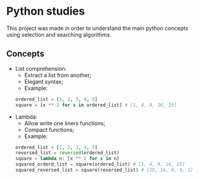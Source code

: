 # Python studies
This project was made in order to understand the main python concepts using selection and searching algorithms.

## Concepts
- List comprehension:
    * Extract a list from another;
    * Elegant syntax;
    * Example:
    ```py
    ordered_list = [1, 2, 3, 4, 5]
    square = [x ** 2 for x in ordered_list] # [1, 4, 9, 16, 25]
    ```
- Lambda:
    * Allow write one liners functions;
    * Compact functions;
    * Example:
    ```py
    ordered_list = [1, 2, 3, 4, 5]
    reversed_list = reversed(ordered_list)
    square = lambda n: [x ** 2 for x in n]
    squared_orderd_list = square(ordered_list) # [1, 4, 9, 16, 25]
    squared_reversed_list = square(reversed_list) # [25, 16, 9, 4, 1]
    ```